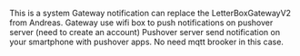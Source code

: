 This is a system Gateway notification can replace the LetterBoxGatewayV2 from Andreas.
Gateway use wifi box to push notifications on pushover server (need to create an account)
Pushover server send notification on your smartphone with pushover apps.
No need mqtt brooker in this case.
